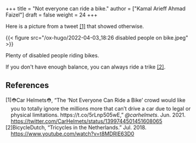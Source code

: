 +++
title = "Not everyone can ride a bike."
author = ["Kamal Arieff Ahmad Faizel"]
draft = false
weight = 24
+++

Here is a picture from a tweet <a href="#citeproc_bib_item_1">[1]</a> that showed otherwise.

{{< figure src="/ox-hugo/2022-04-03_18:26 disabled people on bike.jpeg" >}}

Plenty of disabled people riding bikes.

If you don't have enough balance, you can always ride a trike <a href="#citeproc_bib_item_2">[2]</a>.

## References

<style>.csl-left-margin{float: left; padding-right: 0em;}
 .csl-right-inline{margin: 0 0 0 1em;}</style><div class="csl-bib-body">
  <div class="csl-entry"><a id="citeproc_bib_item_1"></a>
    <div class="csl-left-margin">[1]</div><div class="csl-right-inline">⛑️Car Helmets⛑️, “The ‘Not Everyone Can Ride a Bike’ crowd would like you to totally ignore the millions more that can’t drive a car due to legal or physical limitations. https://t.co/5rLnp505wE,” <i>@carhelmets</i>. Jun. 2021. <a href="https://twitter.com/CarHelmets/status/1399744501451608065">https://twitter.com/CarHelmets/status/1399744501451608065</a></div>
  </div>
  <div class="csl-entry"><a id="citeproc_bib_item_2"></a>
    <div class="csl-left-margin">[2]</div><div class="csl-right-inline">BicycleDutch, “Tricycles in the Netherlands.” Jul. 2018. <a href="https://www.youtube.com/watch?v=t8MDRlE63D0">https://www.youtube.com/watch?v=t8MDRlE63D0</a></div>
  </div>
</div>
